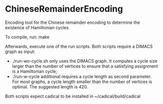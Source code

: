 # ChineseRemainderEncoding
Encoding tool for the Chinese remainder encoding to determine the existence of Hamiltonian cycles. 

To compile, run: make

Afterwards, execute one of the run scripts. Both scripts require a DIMACS graph as input:
- ./run-wo-cycle.sh only uses the DIMACS graph. It computes a cycle size larger than the
number of vertices to ensure that a satisfying assignment is a Hamiltonian cycle;
- ./run-w-cycle additional requires a cycle length as second parameter. For most graphs,
a cycle length smaller than the number of vertices is optimal. The suggested length is 420.

Both scripts expect cadical to be installed in ~/cadical/build/cadical
